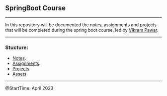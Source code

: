 ## SpringBoot Course
---
In this repository will be documented the notes, assignments and projects that will be completed during the spring boot course, led by [Vikram Pawar](https://www.linkedin.com/in/vikrammpawar/).

---
### Stucture:
- [Notes](https://github.com/ledianaqyli/springboot-course/tree/main/Notes).
- [Assignments](https://github.com/ledianaqyli/springboot-course/tree/main/Assignments).
- [Projects](https://github.com/ledianaqyli/springboot-course/tree/main/Projects)
- [Assets](https://github.com/ledianaqyli/springboot-course/tree/main/Assets)

---
@StartTime: April 2023